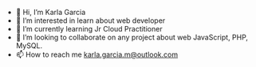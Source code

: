 - 👋 Hi, I’m Karla Garcia
- 👀 I’m interested in learn about web developer
- 🌱 I’m currently learning Jr Cloud Practitioner
- 💞️ I’m looking to collaborate on any project about web JavaScript, PHP, MySQL. 
- 📫 How to reach me karla.garcia.m@outlook.com

<!---
kjogu/kjogu is a ✨ special ✨ repository because its `README.md` (this file) appears on your GitHub profile.
You can click the Preview link to take a look at your changes.
--->
